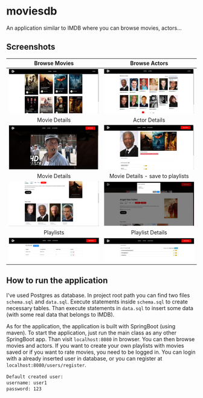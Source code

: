 # moviesdb
An application similar to IMDB where you can browse movies, actors...

## Screenshots

Browse Movies             |  Browse Actors
:-------------------------:|:-------------------------:
![](./docs/images/homepage.png)  |  ![](./docs/images/actors.png)
Movie Details             |  Actor Details
![](./docs/images/movie-details-1.png)  |  ![](./docs/images/actor-details.png)
Movie Details             |  Movie Details - save to playlists
![](./docs/images/movie-details-2.png)  |  ![](./docs/images/save-playlists.png)
Playlists             |  Playlist Details
![](./docs/images/playlists.png)  |  ![](./docs/images/playlist-details.png)

## How to run the application
I've used Postgres as database. In project root path you can find two files `schema.sql` and `data.sql`. Execute statements inside `schema.sql` to create necessary tables. Than execute statements in `data.sql` to insert some data (with some real data that belongs to IMDB).

As for the application, the application is built with SpringBoot (using maven). To start the application, just run the main class as any other SpringBoot app. Than visit `localhost:8080` in browser. You can then browse movies and actors. If you want to create your own playlists with movies saved or if you want to rate movies, you need to be logged in. You can login with a already inserted user in database, or you can register at `localhost:8080/users/register`.

```
Default created user:
username: user1
password: 123
```
